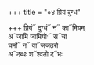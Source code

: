 +++
title = "०४ प्रियं दुग्धं"

+++
प्रियं᳓ दुग्धं᳓ न᳓ का᳓मियम्  
अ᳓जामि जामियोः᳓ स᳓चा  
घर्मो᳓ न᳓ वा᳓जजठरो  
अ᳓दब्धः श᳓श्वतो द᳓भः